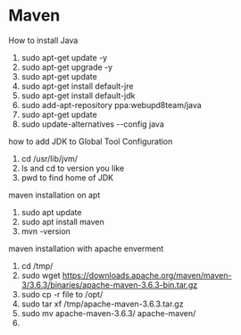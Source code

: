 # Maven

How to install Java

  1) sudo apt-get update -y
  2) sudo apt-get upgrade -y
  3) sudo apt-get update
  4) sudo apt-get install default-jre
  5) sudo apt-get install default-jdk
  6) sudo add-apt-repository ppa:webupd8team/java
  7) sudo apt-get update
  8) sudo update-alternatives --config java
  

how to add JDK to Global Tool Configuration

  1) cd /usr/lib/jvm/
  2) ls and cd to version you like
  3) pwd to find home of JDK

maven installation on apt
  
  1) sudo apt update
  2) sudo apt install maven
  3) mvn -version
   
maven installation with apache enverment
  1) cd /tmp/
  2) sudo wget https://downloads.apache.org/maven/maven-3/3.6.3/binaries/apache-maven-3.6.3-bin.tar.gz
  3) sudo cp -r file to /opt/
  4) sudo tar xf /tmp/apache-maven-3.6.3.tar.gz 
  5) sudo mv apache-maven-3.6.3/ apache-maven/
  6) 

   
                             

  
